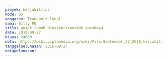 ```yaml
---
proyek: kerjabilitas
kode: B5
anggaran: Transport lokal
nama: Billy PN
title: gojek rumah dinaskertransduk surabaya
date: 2016-09-27
biaya: 24000
nota: https://wiki.ciptamedia.org/wiki/File:September_27_2016_kerjabilitas_B5_gojek_billy.jpeg
tanggalpelunasan: 2016-09-27
notapelunasan:
---
```

